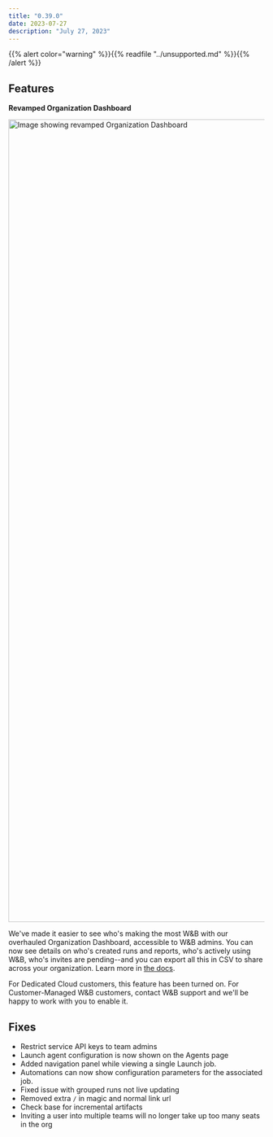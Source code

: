 ```yaml
---
title: "0.39.0"
date: 2023-07-27
description: "July 27, 2023"
---
```


{{% alert color="warning" %}}{{% readfile "../unsupported.md" %}}{{% /alert %}}

## Features

**Revamped Organization Dashboard**

<img width="1578" alt="Image showing revamped Organization Dashboard" src="https://github.com/wandb/server/assets/47005026/ecfda350-2fc2-4023-a98c-d8eb67498957">

We've made it easier to see who's making the most W&B with our overhauled Organization Dashboard, accessible to W&B admins.  You can now see details on who's created runs and reports,  who's actively using W&B, who's invites are pending--and you can export all this in CSV to share across your organization.  Learn more in [the docs](https://docs.wandb.ai/guides/hosting/manage-users).

For Dedicated Cloud customers, this feature has been turned on.  For Customer-Managed W&B customers, contact W&B support and we'll be happy to work with you to enable it. 

## Fixes

- Restrict service API keys to team admins
- Launch agent configuration is now shown on the Agents page
- Added navigation panel while viewing a single Launch job.
- Automations can now show configuration parameters for the associated job.
- Fixed issue with grouped runs not live updating
- Removed extra `/` in magic and normal link url
- Check base for incremental artifacts
- Inviting a user into multiple teams will no longer take up too many seats in the org



